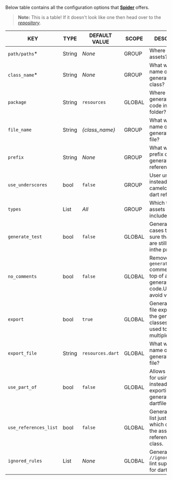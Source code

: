Below table contains all the configuration options that [**Spider**](https://pub.dev/packages/spider) offers.

> **Note:** This is a table! If it doesn't look like one then head over to the [*repository*](https://github.com/birjuvachhani/spider).

| KEY             	| TYPE         	| DEFAULT VALUE  	| SCOPE  	| DESCRIPTION                                                                                           	|
|-----------------	|--------------	|----------------	|--------	|-------------------------------------------------------------------------------------------------------	|
| `path/paths`*   	| String       	| *None*           	| GROUP  	| Where to locate assets?                                                                               	|
| `class_name`*   	| String       	| *None*           	| GROUP  	| What will be the name of generated dart class?                                                        	|
| `package`       	| String       	| `resources`      	| GLOBAL 	| Where to generate dart code in the lib folder?                                                        	|
| `file_name`     	| String       	| *{class_name}*   	| GROUP  	| What will be the name of the generated dart file?                                                     	|
| `prefix`        	| String       	| *None*           	| GROUP  	| What will be the prefix of generated dart references?                                                 	|
| `use_underscores`        	| bool       	| `false`           	| GROUP  	| User underscore instead of camelcase for dart references?                                                 	|
| `types`         	| List<String> 	| *All*            	| GROUP  	| Which types of assets should be included?                                                             	|
| `generate_test` 	| bool         	| `false`          	| GLOBAL 	| Generate test cases to make sure that asssets are still present inthe project?                        	|
| `no_comments`   	| bool         	| `false`          	| GLOBAL 	| Removes all the `generated` comments from top of all generated dart code.Use this to avoid vcs noise. 	|
| `export`        	| bool         	| `true`           	| GLOBAL 	| Generates a dart file exporting all the generated classes. Can be used toavoid multiple exports.      	|
| `export_file`   	| String       	| `resources.dart` 	| GLOBAL 	| What will be the name of generated export file?                                                       	|
| `use_part_of`   	| bool         	| `false`          	| GLOBAL 	| Allows to opt in for using `part of` instead of exporting generated dartfiles.                        	|
| `use_references_list`   	| bool         	| `false`          	| GLOBAL 	| Generates value list just like enums which contains all the asset references of that class.                        	|
| `ignored_rules`   	| List<String>         	| *None*          	| GLOBAL 	| Generates `//ignore_for_file` lint suppression for dart files.                        	|

<br/>
